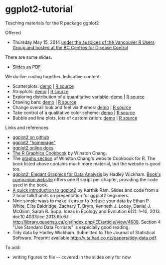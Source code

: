 ggplot2-tutorial
================

Teaching materials for the R package ggplot2

Offered
  * Thursday May 15, 2014 [under the auspices of the Vancouver R Users Group and hosted at the BC Centres for Disease Control](http://www.meetup.com/Vancouver-R-Users-Group-data-analysis-statistics/events/164489182/)
  
There are some slides.

  * [Slides as PDF](../master/ggplot2-tutorial-slides.pdf)
  
We do live coding together. Indicative content:

  * Scatterplots: [demo](../master/gapminder-ggplot2-scatterplot.md) | [R source](../master/gapminder-ggplot2-scatterplot.r)
  * Stripplots: [demo](../master/gapminder-ggplot2-stripplot.md) | [R source](../master/gapminder-ggplot2-stripplot.r)
  * Exploring distribution of a quantitative variable: [demo](../master/gapminder-ggplot2-univariate-quantitative.md) | [R source](../master/gapminder-ggplot2-univariate-quantitative.r)
  * Drawing bars: [demo](../master/gapminder-ggplot2-univariate-factor.md) | [R source](../master/gapminder-ggplot2-univariate-factor.r)
  * Change overall look and feel via themes: [demo](../master/gapminder-ggplot2-themes.md) | [R source](../master/gapminder-ggplot2-themes.r)
  * Take control of a qualitative color scheme: [demo](../master/gapminder-ggplot2-colors.md) | [R source](../master/gapminder-ggplot2-colors.r)
  * Bubble and line plots, lots of customization: [demo](../master/gapminder-ggplot2-shock-and-awe.md) | [R source](../master/gapminder-ggplot2-shock-and-awe.r)
  
  
Links and references

  * [ggplot2 on github](https://github.com/hadley/ggplot2)
  * [ggplot2 "homepage"](http://ggplot2.org)
  * [ggplot2 online docs](http://docs.ggplot2.org/current/)
  * [The R Graphics Cookbook](http://shop.oreilly.com/product/0636920023135.do) by Winston Chang.
  * The [graphs section](http://www.cookbook-r.com/Graphs/) of Winston Chang's website Cookbook for R. The book listed above contains much more material, but the website is good too.
  * [ggplot2: Elegant Graphics for Data Analysis](http://www.amazon.com/dp/0387981403/ref=cm_sw_su_dp?tag=ggplot2-20) by Hadley Wickham. [Book's companion website](http://ggplot2.org/book/) offers one R script per chapter, providing the code used in the book.
  * [A quick introduction to ggplot2](http://inundata.org/2013/04/10/a-quick-introduction-to-ggplot2/) by Karthik Ram. Slides and code from a 2 hour talk/hands on presentation for ggplot2 beginners.
  * Nine simple ways to make it easier to (re)use your data by Ethan P White, Elita Baldridge, Zachary T. Brym, Kenneth J. Locey, Daniel J. McGlinn, Sarah R. Supp. Ideas in Ecology and Evolution 6(2): 1–10, 2013. doi:10.4033/iee.2013.6b.6.f <http://library.queensu.ca/ojs/index.php/IEE/article/view/4608>. Section 4 "Use Standard Data Formats" is especially good reading.
  * Tidy data by Hadley Wickham. Submitted to The Journal of Statistical Software. Preprint available <http://vita.had.co.nz/papers/tidy-data.pdf>.  
  
To add:

  * writing figures to file -- covered in the slides only for now
  


